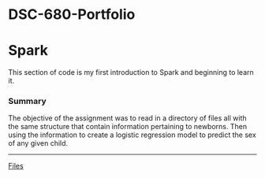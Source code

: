 # DSC-680-Portfolio
# Spark

This section of code is my first introduction to Spark and beginning to learn it.

### Summary
The objective of the assignment was to read in a directory of files all with the same structure that contain information pertaining to newborns. Then using the information to create a logistic regression model to predict the sex of any given child.

---

[Files](https://github.com/Lemonchasers/Lemonchasers.github.io/blob/master/Introduction%20to%20Spark/)

